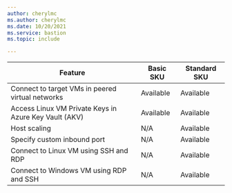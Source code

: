 ```yaml
---
author: cherylmc
ms.author: cherylmc
ms.date: 10/20/2021
ms.service: bastion
ms.topic: include

---
```


| Feature | Basic SKU | Standard SKU |
|---|---|---|
| Connect to target VMs in peered virtual networks | Available | Available |
| Access Linux VM Private Keys in Azure Key Vault (AKV) | Available | Available |
| Host scaling | N/A | Available |
| Specify custom inbound port | N/A | Available|
| Connect to Linux VM using SSH and RDP | N/A| Available|
| Connect to Windows VM using RDP and SSH | N/A | Available|
